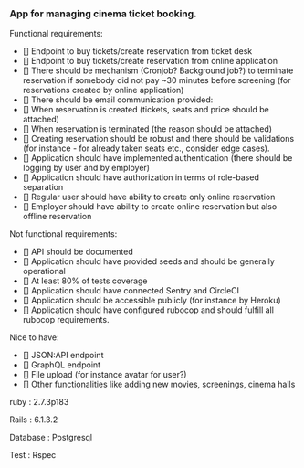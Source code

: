 
### App for managing cinema ticket booking.

Functional requirements:
- [] Endpoint to buy tickets/create reservation from ticket desk
- [] Endpoint to buy tickets/create reservation from online application
- [] There should be mechanism (Cronjob? Background job?) to terminate reservation if somebody did not pay ~30 minutes before screening (for reservations created by online application)
- [] There should be email communication provided:
- [] When reservation is created (tickets, seats and price should be attached)
- [] When reservation is terminated (the reason should be attached)
- [] Creating reservation should be robust and there should be validations (for instance - for already taken seats etc., consider edge cases). 
- [] Application should have implemented authentication (there should be logging by user and by employer)
- [] Application should have authorization in terms of role-based separation
- [] Regular user should have ability to create only online reservation
- [] Employer should have ability to create online reservation but also offline reservation

Not functional requirements:
- [] API should be documented 
- [] Application should have provided seeds and should be generally operational
- [] At least 80% of tests coverage
- [] Application should have connected Sentry and CircleCI
- [] Application should be accessible publicly (for instance by Heroku)
- [] Application should have configured rubocop and should fulfill all rubocop requirements.

Nice to have:
- [] JSON:API endpoint
- [] GraphQL endpoint
- [] File upload (for instance avatar for user?)
- [] Other functionalities like adding new movies, screenings, cinema halls

ruby : 2.7.3p183

Rails : 6.1.3.2

Database : Postgresql

Test : Rspec

